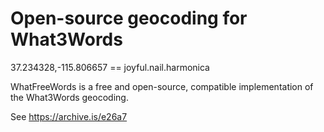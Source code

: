 # Open-source geocoding for What3Words

37.234328,-115.806657 == joyful.nail.harmonica

WhatFreeWords is a free and open-source, compatible implementation of the What3Words geocoding.

See https://archive.is/e26a7
